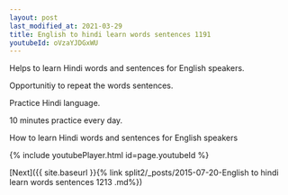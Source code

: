 ```yaml
---
layout: post
last_modified_at: 2021-03-29
title: English to hindi learn words sentences 1191 
youtubeId: oVzaYJDGxWU
---
```

 
 
Helps to learn Hindi words and sentences for English speakers.

Opportunitiy to repeat the words sentences. 

Practice Hindi language. 
 
10 minutes practice every day. 
 
How to learn Hindi words and sentences for English speakers 
 
{% include youtubePlayer.html id=page.youtubeId %}
 
 
[Next]({{ site.baseurl }}{% link  split2/_posts/2015-07-20-English to hindi learn words sentences 1213 .md%})
 
